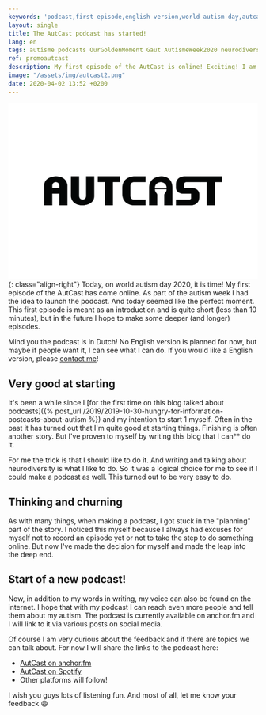 ```yaml
---
keywords: 'podcast,first episode,english version,world autism day,autcast'
layout: single
title: The AutCast podcast has started!
lang: en
tags: autisme podcasts OurGoldenMoment Gaut AutismeWeek2020 neurodiversiteit
ref: promoautcast
description: My first episode of the AutCast is online! Exciting! I am very curious about the reactions.
image: "/assets/img/autcast2.png"
date: 2020-04-02 13:52 +0200
---
```

![AutCast logo](/assets/img/autcast2.png){: class="align-right"}
Today, on world autism day 2020, it is time! My first episode of the AutCast has come online. As part of the autism week I had the idea to launch the podcast. And today seemed like the perfect moment. This first episode is meant as an introduction and is quite short (less than 10 minutes), but in the future I hope to make some deeper (and longer) episodes.

Mind you the podcast is in Dutch! No English version is planned for now, but maybe if people want it, I can see what I can do. If you would like a English version, please [contact me](/get-in-touch.html)!

## Very good at starting

It's been a while since I [for the first time on this blog talked about podcasts]({% post_url /2019/2019-10-30-hungry-for-information-postcasts-about-autism %}) and my intention to start 1 myself. Often in the past it has turned out that I'm quite good at starting things. Finishing is often another story. But I've proven to myself by writing this blog that I can** do it.

For me the trick is that I should like to do it. And writing and talking about neurodiversity is what I like to do. So it was a logical choice for me to see if I could make a podcast as well. This turned out to be very easy to do.

## Thinking and churning
As with many things, when making a podcast, I got stuck in the "planning" part of the story. I noticed this myself because I always had excuses for myself not to record an episode yet or not to take the step to do something online. But now I've made the decision for myself and made the leap into the deep end.

## Start of a new podcast!
Now, in addition to my words in writing, my voice can also be found on the internet. I hope that with my podcast I can reach even more people and tell them about my autism. The podcast is currently available on anchor.fm and I will link to it via various posts on social media.

Of course I am very curious about the feedback and if there are topics we can talk about. For now I will share the links to the podcast here:

- [AutCast on anchor.fm](https://anchor.fm/autcast)
- [AutCast on Spotify](https://open.spotify.com/show/2H6dT7TFrxSEmqV2Gtx1IE)
- Other platforms will follow!

I wish you guys lots of listening fun. And most of all, let me know your feedback :smile:
